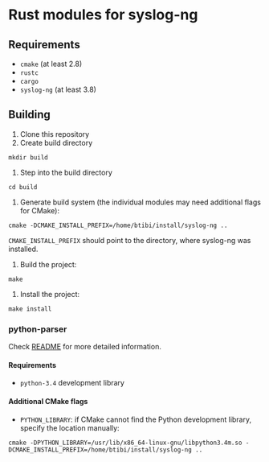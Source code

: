 # Rust modules for syslog-ng

## Requirements

* `cmake` (at least 2.8)
* `rustc`
* `cargo`
* `syslog-ng` (at least 3.8)

## Building

1. Clone this repository
1. Create build directory
```
mkdir build
```
1. Step into the build directory
```
cd build
```
1. Generate build system (the individual modules may need additional flags for CMake):
```
cmake -DCMAKE_INSTALL_PREFIX=/home/btibi/install/syslog-ng ..
```

 `CMAKE_INSTALL_PREFIX` should point to the directory, where syslog-ng was installed.
1. Build the project:
```
make
```
1. Install the project:
```
make install
```


### python-parser

Check [README](python-parser/README.md) for more detailed information.

#### Requirements

* `python-3.4` development library

#### Additional CMake flags

* `PYTHON_LIBRARY`: if CMake cannot find the Python development library, specify the location manually:

 ```
cmake -DPYTHON_LIBRARY=/usr/lib/x86_64-linux-gnu/libpython3.4m.so -DCMAKE_INSTALL_PREFIX=/home/btibi/install/syslog-ng ..
```
